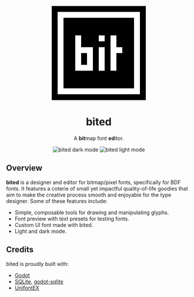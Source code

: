 <div align="center">
<img src="assets/icons/icon.svg" />

# bited

A **bit**map font **ed**itor.

![bited dark mode](./assets/screenshots/ui-dark.png)
![bited light mode](./assets/screenshots/ui-light.png)

</div>

## Overview

**bited** is a designer and editor for bitmap/pixel fonts, specifically for BDF
fonts. It features a coterie of small yet impactful quality-of-life goodies
that aim to make the creative process smooth and enjoyable for the type
designer. Some of these features include:

- Simple, composable tools for drawing and manipulating glyphs.
- Font preview with text presets for testing fonts.
- Custom UI font made with bited.
- Light and dark mode.

## Credits

bited is proudly built with:

- [Godot](https://godotengine.org)
- [SQLite](https://www.sqlite.org), [godot-sqlite](https://github.com/2shady4u/godot-sqlite)
- [UnifontEX](https://github.com/stgiga/UnifontEX)
